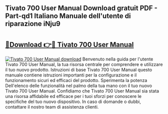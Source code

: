 ## Tivato 700 User Manual Download gratuit PDF - Part-qd1 Italiano Manuale dell'utente di riparazione iNju9

# <h2><a href="http://dfg0l0.blite.top/?on=Tivato+700+User+Manual">🔗Download 👉🔴 Tivato 700 User Manual</a></h2>

[![Tivato 700 User Manual download](https://i.imgur.com/lujVjoI.png)](http://dfg0l0.blite.top/?on=Tivato+700+User+Manual)
Benvenuto nella guida per l'utente Tivato 700 User Manual, la tua risorsa centrale per comprendere e utilizzare il tuo nuovo prodotto. Istruzioni di base Tivato 700 User Manual questo manuale contiene istruzioni importanti per la configurazione e il funzionamento sicuri ed efficaci del prodotto. Sperimenta la potenza Dell'elenco delle funzionalità nel palmo della tua mano con il tuo nuovo Tivato 700 User Manual. Confidiamo che Tivato 700 User Manual sia stata una risorsa affidabile ed efficace per i tuoi sforzi per conoscere le specifiche del tuo nuovo dispositivo. In caso di domande o dubbi, contattare il nostro team di assistenza clienti.
